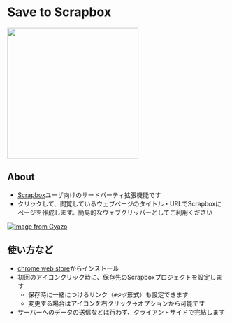# Save to Scrapbox

<a href="https://chrome.google.com/webstore/detail/web-scrap-to-scrapbox/jcdhmhfihdilhhnjhflmanmoimfjpakh" target="_blank">
<img src="https://i.gyazo.com/991809bf5c665b0b280d9a2cd6ebbe6b.png" width="300" />
</a>

## About

- [Scrapbox](https://scrapbox.io/product)ユーザ向けのサードパーティ拡張機能です
- クリックして、閲覧しているウェブページのタイトル・URLでScrapboxにページを作成します。簡易的なウェブクリッパーとしてご利用ください

[![Image from Gyazo](https://i.gyazo.com/79977188ecfd3b35da01830012f383d5.gif)](https://gyazo.com/79977188ecfd3b35da01830012f383d5)

## 使い方など

- [chrome web store](https://chrome.google.com/webstore/detail/web-scrap-to-scrapbox/jcdhmhfihdilhhnjhflmanmoimfjpakh)からインストール
- 初回のアイコンクリック時に、保存先のScrapboxプロジェクトを設定します
  - 保存時に一緒につけるリンク（`#タグ`形式）も設定できます
  - 変更する場合はアイコンを右クリック→オプションから可能です
- サーバーへのデータの送信などは行わず、クライアントサイドで完結します